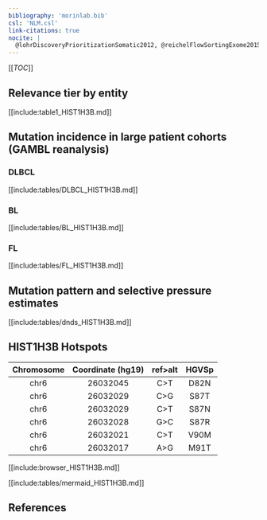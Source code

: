 ```yaml
---
bibliography: 'morinlab.bib'
csl: 'NLM.csl'
link-citations: true
nocite: |
  @lohrDiscoveryPrioritizationSomatic2012, @reichelFlowSortingExome2015, 
---
```

[[_TOC_]]


## Relevance tier by entity

[[include:table1_HIST1H3B.md]]

## Mutation incidence in large patient cohorts (GAMBL reanalysis)

### DLBCL
[[include:tables/DLBCL_HIST1H3B.md]]

### BL
[[include:tables/BL_HIST1H3B.md]]

### FL
[[include:tables/FL_HIST1H3B.md]]


## Mutation pattern and selective pressure estimates
[[include:tables/dnds_HIST1H3B.md]]



## HIST1H3B Hotspots

| Chromosome |Coordinate (hg19) | ref>alt | HGVSp | 
 | :---:| :---: | :--: | :---: |
|chr6|26032045|C>T|D82N| 
|chr6|26032029|C>G|S87T| 
|chr6|26032029|C>T|S87N| 
|chr6|26032028|G>C|S87R| 
|chr6|26032021|C>T|V90M| 
|chr6|26032017|A>G|M91T| 


[[include:browser_HIST1H3B.md]]

[[include:tables/mermaid_HIST1H3B.md]]

## References


